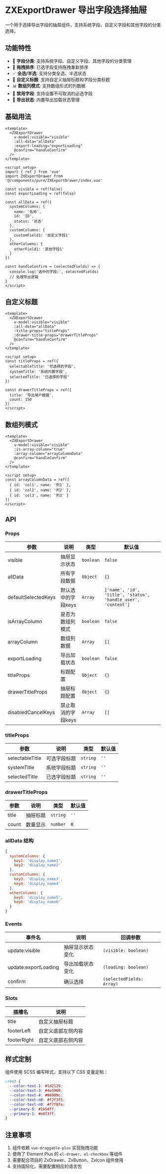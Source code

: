 # ZXExportDrawer 导出字段选择抽屉

一个用于选择导出字段的抽屉组件，支持系统字段、自定义字段和其他字段的分类选择。

## 功能特性

- 🎯 **字段分类**: 支持系统字段、自定义字段、其他字段的分类管理
- 🔄 **拖拽排序**: 已选字段支持拖拽重新排序
- ✅ **全选/半选**: 支持分类全选、半选状态
- 🎨 **自定义标题**: 支持自定义抽屉标题和字段分类标题
- 📊 **数组列模式**: 支持数组形式的列数据
- 🚫 **禁用字段**: 支持设置不可取消的必选字段
- 💾 **导出状态**: 内置导出加载状态管理

## 基础用法

```vue
<template>
  <ZXExportDrawer
    v-model:visible="visible"
    :all-data="allData"
    :export-loading="exportLoading"
    @confirm="handleConfirm"
  />
</template>

<script setup>
import { ref } from 'vue'
import ZXExportDrawer from '@/components/pure/ZXExportDrawer/index.vue'

const visible = ref(false)
const exportLoading = ref(false)

const allData = ref({
  systemColumns: {
    name: '名称',
    id: 'ID',
    status: '状态'
  },
  customColumns: {
    customField1: '自定义字段1'
  },
  otherColumns: {
    otherField1: '其他字段1'
  }
})

const handleConfirm = (selectedFields) => {
  console.log('选中的字段:', selectedFields)
  // 处理导出逻辑
}
</script>
```

## 自定义标题

```vue
<template>
  <ZXExportDrawer
    v-model:visible="visible"
    :all-data="allData"
    :title-props="titleProps"
    :drawer-title-props="drawerTitleProps"
    @confirm="handleConfirm"
  />
</template>

<script setup>
const titleProps = ref({
  selectableTitle: '可选择的字段',
  systemTitle: '系统内置字段',
  selectedTitle: '已选择的字段'
})

const drawerTitleProps = ref({
  title: '导出用户数据',
  count: 150
})
</script>
```

## 数组列模式

```vue
<template>
  <ZXExportDrawer
    v-model:visible="visible"
    :is-array-column="true"
    :array-column="arrayColumnData"
    @confirm="handleConfirm"
  />
</template>

<script setup>
const arrayColumnData = ref([
  { id: 'col1', name: '列1' },
  { id: 'col2', name: '列2' },
  { id: 'col3', name: '列3' }
])
</script>
```

## API

### Props

| 参数 | 说明 | 类型 | 默认值 |
| --- | --- | --- | --- |
| visible | 抽屉显示状态 | `boolean` | `false` |
| allData | 所有字段数据 | `Object` | `{}` |
| defaultSelectedKeys | 默认选中的字段keys | `Array` | `['name', 'id', 'title', 'status', 'handle_user', 'content']` |
| isArrayColumn | 是否为数组列模式 | `boolean` | `false` |
| arrayColumn | 数组列数据 | `Array` | `[]` |
| exportLoading | 导出加载状态 | `boolean` | `false` |
| titleProps | 标题配置 | `Object` | `{}` |
| drawerTitleProps | 抽屉标题配置 | `Object` | `{}` |
| disabledCancelKeys | 禁止取消的字段keys | `Array` | `[]` |

### titleProps

| 参数            | 说明         | 类型     | 默认值 |
| --------------- | ------------ | -------- | ------ |
| selectableTitle | 可选字段标题 | `string` | `''`   |
| systemTitle     | 系统字段标题 | `string` | `''`   |
| selectedTitle   | 已选字段标题 | `string` | `''`   |

### drawerTitleProps

| 参数  | 说明     | 类型     | 默认值 |
| ----- | -------- | -------- | ------ |
| title | 抽屉标题 | `string` | `''`   |
| count | 数量显示 | `number` | `0`    |

### allData 结构

```javascript
{
  systemColumns: {
    key1: 'display_name1',
    key2: 'display_name2'
  },
  customColumns: {
    key3: 'display_name3',
    key4: 'display_name4'
  },
  otherColumns: {
    key5: 'display_name5',
    key6: 'display_name6'
  }
}
```

### Events

| 事件名               | 说明             | 回调参数                  |
| -------------------- | ---------------- | ------------------------- |
| update:visible       | 抽屉显示状态变化 | `(visible: boolean)`      |
| update:exportLoading | 导出加载状态变化 | `(loading: boolean)`      |
| confirm              | 确认选择         | `(selectedFields: Array)` |

### Slots

| 插槽名      | 说明               |
| ----------- | ------------------ |
| title       | 自定义抽屉标题     |
| footerLeft  | 自定义底部左侧内容 |
| footerRight | 自定义底部右侧内容 |

## 样式定制

组件使用 SCSS 编写样式，支持以下 CSS 变量定制：

```scss
:root {
  --color-text-1: #1d2129;
  --color-text-3: #4e5969;
  --color-text-4: #86909c;
  --color-text-n8: #f2f3f5;
  --color-text-n9: #f7f8fa;
  --primary-5: #165dff;
  --primary-1: #e8f3ff;
}
```

## 注意事项

1. 组件依赖 `vue-draggable-plus` 实现拖拽功能
2. 使用了 Element Plus 的 `el-drawer`、`el-checkbox` 等组件
3. 需要配合项目的 ZxDrawer、ZxButton、ZxIcon 组件使用
4. 支持国际化，需要配置相应的语言包

